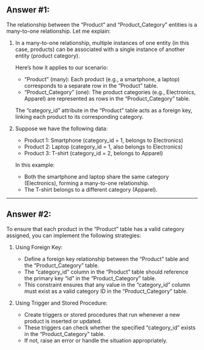 ## Answer #1:

The relationship between the “Product” and “Product_Category” entities is a many-to-one relationship. Let me explain:

1. In a many-to-one relationship, multiple instances of one entity (in this case, products) can be associated with a single instance of another entity (product category).

   Here’s how it applies to our scenario:
   - “Product” (many): Each product (e.g., a smartphone, a laptop) corresponds to a separate row in the “Product” table.
   - “Product_Category” (one): The product categories (e.g., Electronics, Apparel) are represented as rows in the “Product_Category” table.
   
   The “category_id” attribute in the “Product” table acts as a foreign key, linking each product to its corresponding category.

2. Suppose we have the following data:
   - Product 1: Smartphone (category_id = 1, belongs to Electronics)
   - Product 2: Laptop (category_id = 1, also belongs to Electronics)
   - Product 3: T-shirt (category_id = 2, belongs to Apparel)
   
   In this example:
   - Both the smartphone and laptop share the same category (Electronics), forming a many-to-one relationship.
   - The T-shirt belongs to a different category (Apparel).

---

## Answer #2:

To ensure that each product in the “Product” table has a valid category assigned, you can implement the following strategies:

1. Using Foreign Key:
   - Define a foreign key relationship between the “Product” table and the “Product_Category” table.
   - The “category_id” column in the “Product” table should reference the primary key “id” in the “Product_Category” table.
   - This constraint ensures that any value in the “category_id” column must exist as a valid category ID in the “Product_Category” table.

2. Using Trigger and Stored Procedure:
   - Create triggers or stored procedures that run whenever a new product is inserted or updated.
   - These triggers can check whether the specified “category_id” exists in the “Product_Category” table.
   - If not, raise an error or handle the situation appropriately.
